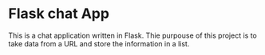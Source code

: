 # Flask chat App

This is a chat application written in Flask. Thie purpouse of this project is to take data from a URL and store the information in a list.